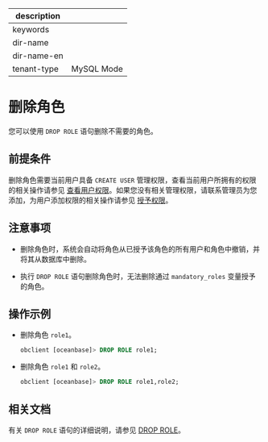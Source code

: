 |description||
|---|---|
|keywords||
|dir-name||
|dir-name-en||
|tenant-type|MySQL Mode|

# 删除角色

您可以使用 `DROP ROLE` 语句删除不需要的角色。

## 前提条件

删除角色需要当前用户具备 `CREATE USER` 管理权限，查看当前用户所拥有的权限的相关操作请参见 [查看用户权限](../400.view-user-permissions-of-mysql-mode.md)。如果您没有相关管理权限，请联系管理员为您添加，为用户添加权限的相关操作请参见 [授予权限](../200.authority-of-mysql-mode.md)。

## 注意事项

* 删除角色时，系统会自动将角色从已授予该角色的所有用户和角色中撤销，并将其从数据库中删除。

* 执行 `DROP ROLE` 语句删除角色时，无法删除通过 `mandatory_roles` 变量授予的角色。

## 操作示例

* 删除角色 `role1`。

  ```sql
  obclient [oceanbase]> DROP ROLE role1;
  ```

* 删除角色 `role1` 和 `role2`。

  ```sql
  obclient [oceanbase]> DROP ROLE role1,role2;
  ```

## 相关文档

有关 `DROP ROLE` 语句的详细说明，请参见 [DROP ROLE]()。